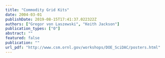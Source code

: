 ```yaml
---
title: "Commodity Grid Kits"
date: 2004-03-01
publishDate: 2019-08-15T17:41:37.022322Z
authors: ["Gregor von Laszewski", "Keith Jackson"]
publication_types: ["0"]
abstract: ""
featured: false
publication: ""
url_pdf: "http://www.csm.ornl.gov/workshops/DOE_SciDAC/posters.html"
---
```


